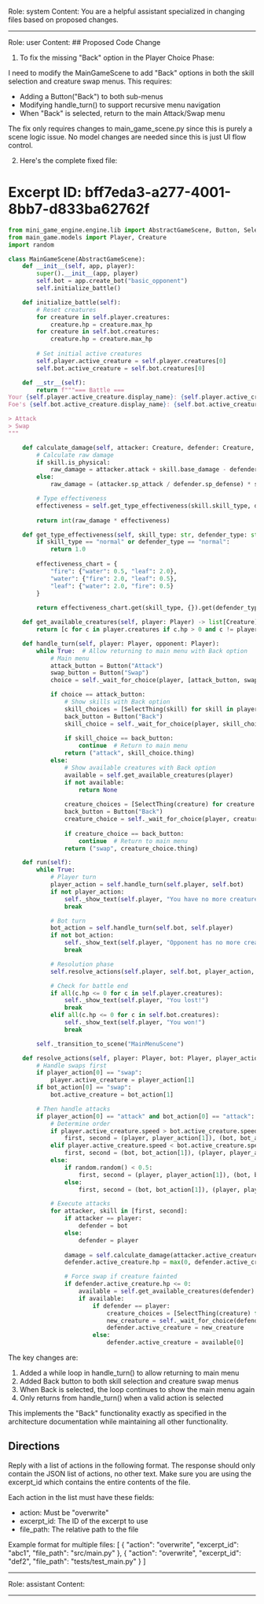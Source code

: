 Role: system
Content: You are a helpful assistant specialized in changing files based on proposed changes.
__________________
Role: user
Content: ## Proposed Code Change
1. To fix the missing "Back" option in the Player Choice Phase:

I need to modify the MainGameScene to add "Back" options in both the skill selection and creature swap menus. This requires:
- Adding a Button("Back") to both sub-menus
- Modifying handle_turn() to support recursive menu navigation
- When "Back" is selected, return to the main Attack/Swap menu

The fix only requires changes to main_game_scene.py since this is purely a scene logic issue. No model changes are needed since this is just UI flow control.

2. Here's the complete fixed file:

# Excerpt ID: bff7eda3-a277-4001-8bb7-d833ba62762f
```python main_game/scenes/main_game_scene.py
from mini_game_engine.engine.lib import AbstractGameScene, Button, SelectThing
from main_game.models import Player, Creature
import random

class MainGameScene(AbstractGameScene):
    def __init__(self, app, player):
        super().__init__(app, player)
        self.bot = app.create_bot("basic_opponent")
        self.initialize_battle()

    def initialize_battle(self):
        # Reset creatures
        for creature in self.player.creatures:
            creature.hp = creature.max_hp
        for creature in self.bot.creatures:
            creature.hp = creature.max_hp
            
        # Set initial active creatures
        self.player.active_creature = self.player.creatures[0]
        self.bot.active_creature = self.bot.creatures[0]

    def __str__(self):
        return f"""=== Battle ===
Your {self.player.active_creature.display_name}: {self.player.active_creature.hp}/{self.player.active_creature.max_hp} HP
Foe's {self.bot.active_creature.display_name}: {self.bot.active_creature.hp}/{self.bot.active_creature.max_hp} HP

> Attack
> Swap
"""

    def calculate_damage(self, attacker: Creature, defender: Creature, skill):
        # Calculate raw damage
        if skill.is_physical:
            raw_damage = attacker.attack + skill.base_damage - defender.defense
        else:
            raw_damage = (attacker.sp_attack / defender.sp_defense) * skill.base_damage

        # Type effectiveness
        effectiveness = self.get_type_effectiveness(skill.skill_type, defender.creature_type)
        
        return int(raw_damage * effectiveness)

    def get_type_effectiveness(self, skill_type: str, defender_type: str) -> float:
        if skill_type == "normal" or defender_type == "normal":
            return 1.0
            
        effectiveness_chart = {
            "fire": {"water": 0.5, "leaf": 2.0},
            "water": {"fire": 2.0, "leaf": 0.5},
            "leaf": {"water": 2.0, "fire": 0.5}
        }
        
        return effectiveness_chart.get(skill_type, {}).get(defender_type, 1.0)

    def get_available_creatures(self, player: Player) -> list[Creature]:
        return [c for c in player.creatures if c.hp > 0 and c != player.active_creature]

    def handle_turn(self, player: Player, opponent: Player):
        while True:  # Allow returning to main menu with Back option
            # Main menu
            attack_button = Button("Attack")
            swap_button = Button("Swap")
            choice = self._wait_for_choice(player, [attack_button, swap_button])

            if choice == attack_button:
                # Show skills with Back option
                skill_choices = [SelectThing(skill) for skill in player.active_creature.skills]
                back_button = Button("Back")
                skill_choice = self._wait_for_choice(player, skill_choices + [back_button])
                
                if skill_choice == back_button:
                    continue  # Return to main menu
                return ("attack", skill_choice.thing)
            else:
                # Show available creatures with Back option
                available = self.get_available_creatures(player)
                if not available:
                    return None
                    
                creature_choices = [SelectThing(creature) for creature in available]
                back_button = Button("Back")
                creature_choice = self._wait_for_choice(player, creature_choices + [back_button])
                
                if creature_choice == back_button:
                    continue  # Return to main menu
                return ("swap", creature_choice.thing)

    def run(self):
        while True:
            # Player turn
            player_action = self.handle_turn(self.player, self.bot)
            if not player_action:
                self._show_text(self.player, "You have no more creatures!")
                break

            # Bot turn
            bot_action = self.handle_turn(self.bot, self.player)
            if not bot_action:
                self._show_text(self.player, "Opponent has no more creatures!")
                break

            # Resolution phase
            self.resolve_actions(self.player, self.bot, player_action, bot_action)

            # Check for battle end
            if all(c.hp <= 0 for c in self.player.creatures):
                self._show_text(self.player, "You lost!")
                break
            elif all(c.hp <= 0 for c in self.bot.creatures):
                self._show_text(self.player, "You won!")
                break

        self._transition_to_scene("MainMenuScene")

    def resolve_actions(self, player: Player, bot: Player, player_action, bot_action):
        # Handle swaps first
        if player_action[0] == "swap":
            player.active_creature = player_action[1]
        if bot_action[0] == "swap":
            bot.active_creature = bot_action[1]

        # Then handle attacks
        if player_action[0] == "attack" and bot_action[0] == "attack":
            # Determine order
            if player.active_creature.speed > bot.active_creature.speed:
                first, second = (player, player_action[1]), (bot, bot_action[1])
            elif player.active_creature.speed < bot.active_creature.speed:
                first, second = (bot, bot_action[1]), (player, player_action[1])
            else:
                if random.random() < 0.5:
                    first, second = (player, player_action[1]), (bot, bot_action[1])
                else:
                    first, second = (bot, bot_action[1]), (player, player_action[1])

            # Execute attacks
            for attacker, skill in [first, second]:
                if attacker == player:
                    defender = bot
                else:
                    defender = player
                    
                damage = self.calculate_damage(attacker.active_creature, defender.active_creature, skill)
                defender.active_creature.hp = max(0, defender.active_creature.hp - damage)

                # Force swap if creature fainted
                if defender.active_creature.hp <= 0:
                    available = self.get_available_creatures(defender)
                    if available:
                        if defender == player:
                            creature_choices = [SelectThing(creature) for creature in available]
                            new_creature = self._wait_for_choice(defender, creature_choices).thing
                            defender.active_creature = new_creature
                        else:
                            defender.active_creature = available[0]
```

The key changes are:
1. Added a while loop in handle_turn() to allow returning to main menu
2. Added Back button to both skill selection and creature swap menus
3. When Back is selected, the loop continues to show the main menu again
4. Only returns from handle_turn() when a valid action is selected

This implements the "Back" functionality exactly as specified in the architecture documentation while maintaining all other functionality.

## Directions
Reply with a list of actions in the following format. The response should only contain the JSON list of actions, no other text.
Make sure you are using the excerpt_id which contains the entire contents of the file.

Each action in the list must have these fields:
- action: Must be "overwrite"
- excerpt_id: The ID of the excerpt to use
- file_path: The relative path to the file

Example format for multiple files:
[
    {
        "action": "overwrite",
        "excerpt_id": "abc1",
        "file_path": "src/main.py"
    },
    {
        "action": "overwrite",
        "excerpt_id": "def2",
        "file_path": "tests/test_main.py"
    }
]
__________________
Role: assistant
Content: 
__________________
